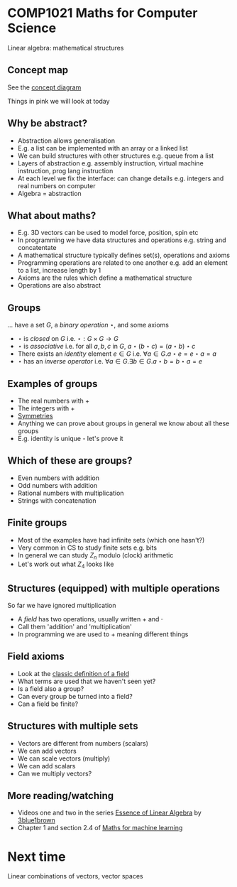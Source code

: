 <!-- .slide: data-background="#6A246D" -->

#  COMP1021  Maths for Computer Science

Linear algebra: mathematical structures


## Concept map

See the [concept diagram](https://github.com/stevenaeola/linalg_lectures/blob/f7807997e745d8d48951b55c5dbeb154dd92149b/concepts.mmd)

Things in pink we will look at today


## Why be abstract?

<!-- .slide: class="fragmented-lists" -->

- Abstraction allows generalisation
- E.g. a list can be implemented with an array or a linked list
- We can build structures with other structures e.g. queue from a list
- Layers of abstraction e.g. assembly instruction, virtual machine instruction, prog lang instruction
- At each level we fix the interface: can change details e.g. integers and real numbers on computer
- Algebra = abstraction


## What about maths?

<!-- .slide: class="fragmented-lists" -->
- E.g. 3D vectors can be used to model force, position, spin etc
- In programming we have data structures and operations e.g. string and concatentate
- A mathematical structure typically defines set(s), operations and axioms
- Programming operations are related to one another e.g. add an element to a list, increase length by 1
- Axioms are the rules which define a mathematical structure
- Operations are also abstract



## Groups
... have a set $G$, a _binary operation_ $\star$, and some axioms
<!-- .slide: class="fragmented-lists" -->
- $\star$ is _closed_ on $G$ i.e. $\star : G \times G \rightarrow G$
- $\star$ is _associative_ i.e. for all $a,b,c$ in $G$, $a \star (b \star c) = (a \star b) \star c$
- There exists an _identity_ element $e \in G$ i.e. $\forall a \in G.a \star e = e \star a = a$
- $\star$ has an _inverse operator_ i.e. $\forall a \in G.\exists b \in G . a \star b = b \star a = e$


## Examples of groups

- The real numbers with +
- The integers with +
- [Symmetries](https://en.wikipedia.org/wiki/Symmetry_group)
- Anything we can prove about groups in general we know about all these groups
- E.g. identity is unique - let's prove it


## Which of these are groups?

- Even numbers with addition
- Odd numbers with addition
- Rational numbers with multiplication
- Strings with concatenation


## Finite groups

- Most of the examples have had infinite sets (which one hasn't?)
- Very common in CS to study finite sets e.g. bits
- In general we can study $Z_n$ modulo (clock) arithmetic
- Let's work out what $Z_4$ looks like


## Structures (equipped) with multiple operations

So far we have ignored multiplication
- A _field_ has two operations, usually written $+$ and $\cdot$
- Call them 'addition' and 'multiplication'
- In programming we are used to $+$ meaning different things


## Field axioms

- Look at the [classic definition of a field](https://en.wikipedia.org/wiki/Field_(mathematics)#Classic_definition)
- What terms are used that we haven't seen yet?
- Is a field also a group?
- Can every group be turned into a field?
- Can a field be finite?


## Structures with multiple sets

- Vectors are different from numbers (scalars)
- We can add vectors
- We can scale vectors (multiply)
- We can add scalars
- Can we multiply vectors?


## More reading/watching

- Videos one and two in the series [Essence of Linear Algebra](https://www.youtube.com/playlist?list=PLZHQObOWTQDPD3MizzM2xVFitgF8hE_ab) by [3blue1brown](https://www.3blue1brown.com/)
- Chapter 1 and section 2.4 of [Maths for machine learning](https://mml-book.github.io/)



<!-- .slide: data-background="#a5c8d0" -->
# Next time 

Linear combinations of vectors, vector spaces

